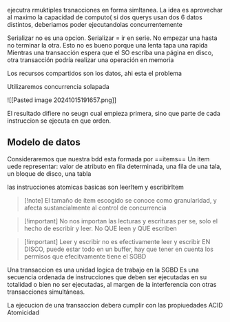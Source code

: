 ejecutra rmuktiples trsnacciones en forma simltanea. 
La idea es aprovechar al maximo la capacidad de computo( si dos querys usan dos 6 datos distintos, deberiamos poder ejecutandolas concurrentemente

Serializar no es una opcion. Serializar = ir en serie. No empezar una hasta no terminar la otra. Esto no es bueno porque una lenta tapa una rapida
Mientras una transacción espera que el SO escriba una página en disco, otra transacción podría realizar una operación en memoria

Los recursos compartidos son los datos, ahi esta el problema


Utilizaremos concurrencia solapada


![[Pasted image 20241015191657.png]]

El resultado difiere no seugn cual empieza primera, sino que parte de cada instruccion se ejecuta en que orden.


## Modelo de datos
Consideraremos que nuestra bdd esta formada por ==items== 
Un item uede representar: valor de atributo en fila determinada, una fila de una tala, un bloque de disco, una tabla

las instrucciones atomicas basicas son leerItem y escribirItem

>[!note] El tamaño de ítem escogido se conoce como granularidad, y afecta sustancialmente al control de concurrencia

>[!important]  No nos importan las lecturas y escrituras per se, solo el hecho de escribir y leer. No QUE leen y QUE escriben

>[!important] Leer y escribir no es efectivamente leer y escribir EN DISCO, puede estar todo en un buffer, hay que tener en cuenta los permisos que efecitvamente tiene el SGBD



Una transaccion es una unidad logica de trabajo en la SGBD
Es una secuencia ordenada de instrucciones que deben ser ejecutadas en su totalidad o bien no ser ejecutadas, al margen de la interferencia con otras transacciones simultáneas.


La ejecucion de una transaccion debera cumplir con las propiuedades ACID
Atomicidad

